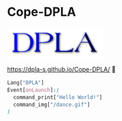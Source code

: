 # Cope-DPLA
![DPLA](/DPLA.png)

https://dpla-s.github.io/Cope-DPLA/ 🔗
```css
Lang["DPLA"]
Event[onLaunch]:(
  command_print["Hello World!"]
  command_img["/dance.gif"]
)
```
